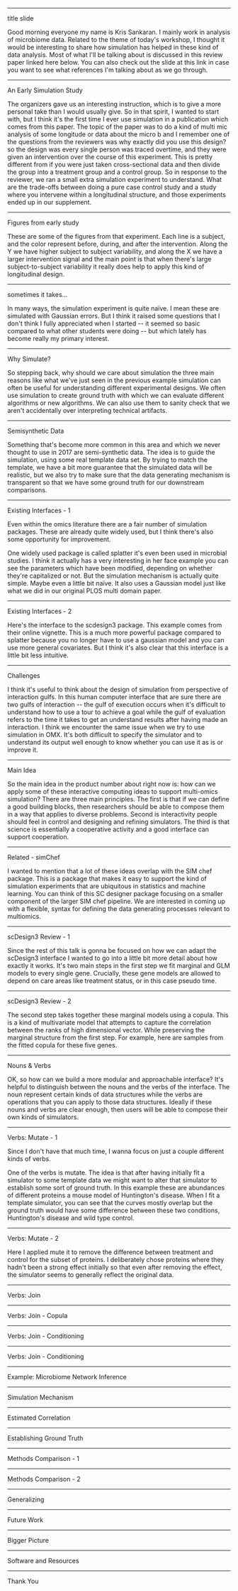 
---

title slide

Good morning everyone my name is Kris Sankaran. I mainly work in analysis of
microbiome data. Related to the theme of today's workshop, I thought it would be
interesting to share how simulation has helped in these kind of data analysis.
Most of what I'll be talking about is discussed in this review paper linked here
below. You can also check out the slide at this link in case you want to see
what references I'm talking about as we go through.

---

An Early Simulation Study

The organizers gave us an interesting instruction, which is to give a more
personal take than I would usually give. So in that spirit, I wanted to start
with, but I think it's the first time I ever use simulation in a publication
which comes from this paper. The topic of the paper was to do a kind of multi
mic analysis of some longitude or data about the micro b and I remember one of
the questions from the reviewers was why exactly did you use this design? so the
design was every single person was traced overtime, and they were given an
intervention over the course of this experiment. This is pretty different from
if you were just taken cross-sectional data and then divide the group into a
treatment group and a control group. So in response to the reviewer, we ran a
small extra simulation experiment to understand. What are the trade-offs between
doing a pure case control study and a study where you intervene within a
longitudinal structure, and those experiments ended up in our supplement.

---

Figures from early study

These are some of the figures from that experiment. Each line is a subject, and
the color represent before, during, and after the intervention. Along the Y we
have higher subject to subject variability, and along the X we have a larger
intervention signal and the main point is that when there's large
subject-to-subject variability it really does help to apply this kind of
longitudinal design.


---

sometimes it takes...

In many ways, the simulation experiment is quite naïve. I mean these are
simulated with Gaussian errors. But I think it raised some questions that I
don't think I fully appreciated when I started -- it seemed so basic compared to
what other students were doing --  but which lately has become really my primary
interest.

---

Why Simulate?

So stepping back, why should we care about simulation the three main reasons
like what we've just seen in the previous example simulation can often be useful
for understanding different experimental designs. We often use simulation to
create ground truth with which we can evaluate different algorithms or new
algorithms. We can also use them to sanity check that we aren't accidentally
over interpreting technical artifacts.

---

Semisynthetic Data

Something that's become more common in this area and which we never thought to
use in 2017 are semi-synthetic data. The idea is to guide the simulation, using
some real template data set. By trying to match the template, we have a bit more
guarantee that the simulated data will be realistic, but we also try to make
sure that the data generating mechanism is transparent so that we have some
ground truth for our downstream comparisons.

---

Existing Interfaces - 1

Even within the omics literature there are a fair number of simulation packages.
These are already quite widely used, but I think there's also some opportunity
for improvement.

One widely used package is called splatter it's even been used in microbial
studies. I think it actually has a very interesting in her face example you can
see the parameters which have been modified, depending on whether they're
capitalized or not. But the simulation mechanism is actually quite simple. Maybe
even a little bit naïve. It also uses a Gaussian model just like what we did in
our original PLOS multi domain paper.

---

Existing Interfaces - 2

Here's the interface to the scdesign3 package. This example comes from their
online vignette. This is a much more powerful package compared to splatter
because you no longer have to use a gaussian model and you can use more general
covariates. But I think it's also clear that this interface is a little bit less
intuitive.

---

Challenges

I think it's useful to think about the design of simulation from perspective of
interaction gulfs. In this human computer interface that are sure there are two
gulfs of interaction -- the gulf of execution occurs when it's difficult to
understand how to use a tour to achieve a goal while the gulf of evaluation
refers to the time it takes to get an understand results after having made an
interaction. I think we encounter the same issue when we try to use simulation
in OMX. It's both difficult to specify the simulator and to understand its
output well enough to know whether you can use it as is or improve it.

---

Main Idea

So the main idea in the product number about right now is: how can we apply some
of these interactive computing ideas to support multi-omics simulation? There
are three main principles. The first is that if we can define a good building
blocks, then researchers should be able to compose them in a way that applies to
diverse problems. Second is interactivity people should feel in control and
designing and refining simulators. The third is that science is essentially a
cooperative activity and a good interface can support cooperation.

---

Related - simChef

I wanted to mention that a lot of these ideas overlap with the SIM chef package.
This is a package that makes it easy to support the kind of simulation
experiments that are ubiquitous in statistics and machine learning. You can
think of this SC designer package focusing on a smaller component of the larger
SIM chef pipeline. We are interested in coming up with a flexible, syntax for
defining the data generating processes relevant to multiomics.

---

scDesign3 Review - 1

Since the rest of this talk is gonna be focused on how we can adapt the
scDesign3 interface I wanted to go into a little bit more detail about how
exactly it works. It's two main steps in the first step we fit marginal and GLM
models to every single gene. Crucially, these gene models are allowed to depend
on care areas like treatment status, or in this case pseudo time.

---

scDesign3 Review - 2

The second step takes together these marginal models using a copula. This is a
kind of multivariate model that attempts to capture the correlation between the
ranks of high dimensional vector. While preserving the marginal structure from
the first step. For example, here are samples from the fitted copula for these
five genes.

---

Nouns & Verbs

OK, so how can we build a more modular and approachable interface? It's helpful
to distinguish between the nouns and the verbs of the interface. The noun
represent certain kinds of data structures while the verbs are operations that
you can apply to those data structures. Ideally if these nouns and verbs are
clear enough, then users will be able to compose their own kinds of simulators.

---

Verbs: Mutate - 1

Since I don't have that much time, I wanna focus on just a couple different kinds of verbs.

One of the verbs is mutate. The idea is that after having initially fit a
simulator to some template data we might want to alter that simulator to
establish some sort of ground truth. In this example these are abundances of
different proteins a mouse model of Huntington's disease. When I fit a template
simulator, you can see that the curves mostly overlap but the ground truth would
have some difference between these two conditions, Huntington's disease and wild
type control.


---

Verbs: Mutate - 2

Here I applied mute it to remove the difference between treatment and control
for the subset of proteins. I deliberately chose proteins where they hadn't been
a strong effect initially so that even after removing the effect, the simulator
seems to generally reflect the original data.

---

Verbs: Join

---

Verbs: Join - Copula

---

Verbs: Join - Conditioning

---

Verbs: Join - Conditioning

---

Example: Microbiome Network Inference

---

Simulation Mechanism

---

Estimated Correlation

---

Establishing Ground Truth

---

Methods Comparison - 1

---

Methods Comparison - 2

---

Generalizing

---

Future Work

---

Bigger Picture

---

Software and Resources

---

Thank You